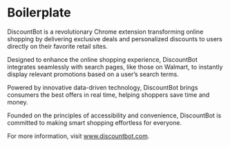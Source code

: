 # Boilerplate  
DiscountBot is a revolutionary Chrome extension transforming online shopping by delivering exclusive deals and personalized discounts to users directly on their favorite retail sites.   

Designed to enhance the online shopping experience, DiscountBot integrates seamlessly with search pages, like those on Walmart, to instantly display relevant promotions based on a user’s search terms.  

Powered by innovative data-driven technology, DiscountBot brings consumers the best offers in real time, helping shoppers save time and money.   

Founded on the principles of accessibility and convenience, DiscountBot is committed to making smart shopping effortless for everyone.  

For more information, visit www.discountbot.com.